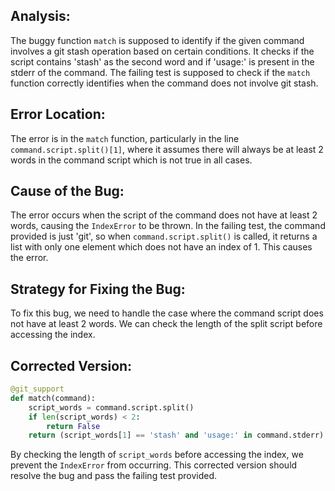 ## Analysis:
The buggy function `match` is supposed to identify if the given command involves a git stash operation based on certain conditions. It checks if the script contains 'stash' as the second word and if 'usage:' is present in the stderr of the command. The failing test is supposed to check if the `match` function correctly identifies when the command does not involve git stash.

## Error Location:
The error is in the `match` function, particularly in the line `command.script.split()[1]`, where it assumes there will always be at least 2 words in the command script which is not true in all cases.

## Cause of the Bug:
The error occurs when the script of the command does not have at least 2 words, causing the `IndexError` to be thrown. In the failing test, the command provided is just 'git', so when `command.script.split()` is called, it returns a list with only one element which does not have an index of 1. This causes the error.

## Strategy for Fixing the Bug:
To fix this bug, we need to handle the case where the command script does not have at least 2 words. We can check the length of the split script before accessing the index.

## Corrected Version:
```python
@git_support
def match(command):
    script_words = command.script.split()
    if len(script_words) < 2:
        return False
    return (script_words[1] == 'stash' and 'usage:' in command.stderr)
```

By checking the length of `script_words` before accessing the index, we prevent the `IndexError` from occurring. This corrected version should resolve the bug and pass the failing test provided.